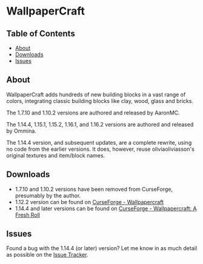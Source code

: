 # WallpaperCraft

## Table of Contents

* [About](#about)
* [Downloads](#downloads)
* [Issues](#issues)

## About

WallpaperCraft adds hundreds of new building blocks in a vast range of colors, integrating classic building blocks like clay, wood, glass and bricks.

The 1.7.10 and 1.10.2 versions are authored and released by AaronMC.

The 1.14.4, 1.15.1, 1.15.2, 1.16.1, and 1.16.2 versions are authored and released by Ommina.

The 1.14.4 version, and subsequent updates, are a complete rewrite, using no code from the earlier versions.  It does, however, reuse oliviaoliviasson's original textures and item/block names.

## Downloads

* 1.7.10 and 1.10.2 versions have been removed from CurseForge, presumably by the author.
* 1.12.2 version can be found on [CurseForge - Wallpapercraft](https://www.curseforge.com/minecraft/mc-mods/wallpapercraft)
* 1.14.4 and later versions can be found on [CurseForge - Wallpapercraft: A Fresh Roll](https://www.curseforge.com/minecraft/mc-mods/wallpapercraft-a-fresh-roll)

## Issues

Found a bug with the 1.14.4 (or later) version?  Let me know in as much detail as possible on the [Issue Tracker](https://github.com/Ommina/WallpaperCraft/issues).

